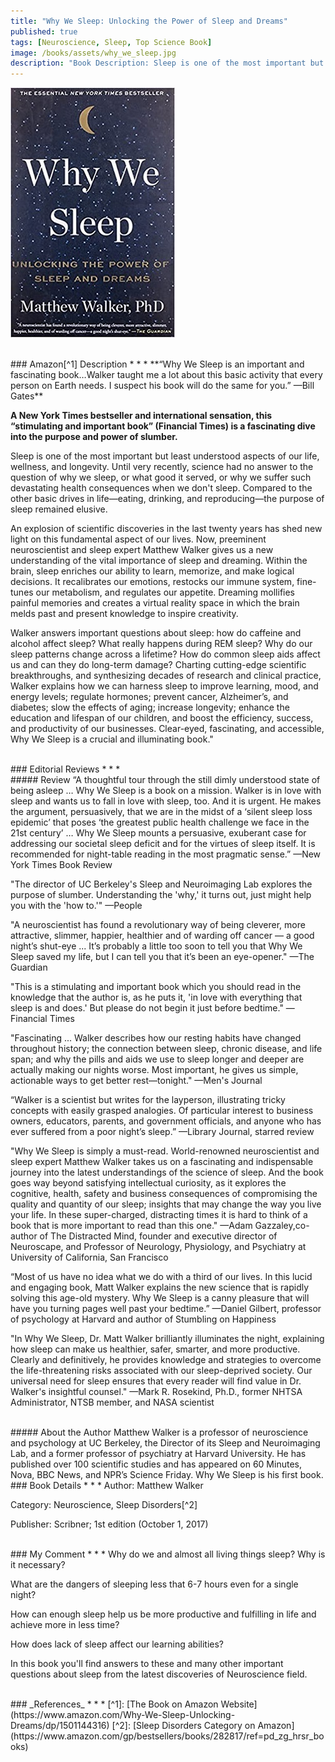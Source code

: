 ```yaml
---
title: "Why We Sleep: Unlocking the Power of Sleep and Dreams"
published: true
tags: [Neuroscience, Sleep, Top Science Book]
image: /books/assets/why_we_sleep.jpg
description: "Book Description: Sleep is one of the most important but least understood aspects of our life, wellness, and longevity. Until very recently, science had no answer to the question of why we sleep, or what good it served, or why we suffer such devastating health consequences when we don't sleep. Compared to the other basic drives in life—eating, drinking, and reproducing—the purpose of sleep remained elusive."
---
```


![](/books/assets/why_we_sleep.jpg)

<br>
### Amazon[^1] Description
* * *
**“Why We Sleep is an important and fascinating book…Walker taught me a lot about this basic activity that every person on Earth needs. I suspect his book will do the same for you.” —Bill Gates**

**A New York Times bestseller and international sensation, this “stimulating and important book” (Financial Times) is a fascinating dive into the purpose and power of slumber.**

Sleep is one of the most important but least understood aspects of our life, wellness, and longevity. Until very recently, science had no answer to the question of why we sleep, or what good it served, or why we suffer such devastating health consequences when we don't sleep. Compared to the other basic drives in life—eating, drinking, and reproducing—the purpose of sleep remained elusive.

An explosion of scientific discoveries in the last twenty years has shed new light on this fundamental aspect of our lives. Now, preeminent neuroscientist and sleep expert Matthew Walker gives us a new understanding of the vital importance of sleep and dreaming. Within the brain, sleep enriches our ability to learn, memorize, and make logical decisions. It recalibrates our emotions, restocks our immune system, fine-tunes our metabolism, and regulates our appetite. Dreaming mollifies painful memories and creates a virtual reality space in which the brain melds past and present knowledge to inspire creativity.

Walker answers important questions about sleep: how do caffeine and alcohol affect sleep? What really happens during REM sleep? Why do our sleep patterns change across a lifetime? How do common sleep aids affect us and can they do long-term damage? Charting cutting-edge scientific breakthroughs, and synthesizing decades of research and clinical practice, Walker explains how we can harness sleep to improve learning, mood, and energy levels; regulate hormones; prevent cancer, Alzheimer’s, and diabetes; slow the effects of aging; increase longevity; enhance the education and lifespan of our children, and boost the efficiency, success, and productivity of our businesses. Clear-eyed, fascinating, and accessible, Why We Sleep is a crucial and illuminating book."

<br>
### Editorial Reviews
* * *
<br>
##### Review
“A thoughtful tour through the still dimly understood state of being asleep … Why We Sleep is a book on a mission. Walker is in love with sleep and wants us to fall in love with sleep, too. And it is urgent. He makes the argument, persuasively, that we are in the midst of a ‘silent sleep loss epidemic’ that poses ‘the greatest public health challenge we face in the 21st century’ … Why We Sleep mounts a persuasive, exuberant case for addressing our societal sleep deficit and for the virtues of sleep itself. It is recommended for night-table reading in the most pragmatic sense.”
—New York Times Book Review

"The director of UC Berkeley's Sleep and Neuroimaging Lab explores the purpose of slumber. Understanding the 'why,' it turns out, just might help you with the 'how to.'"
—People

"A neuroscientist has found a revolutionary way of being cleverer, more attractive, slimmer, happier, healthier and of warding off cancer — a good night’s shut-eye ... It’s probably a little too soon to tell you that Why We Sleep saved my life, but I can tell you that it’s been an eye-opener."
—The Guardian

"This is a stimulating and important book which you should read in the knowledge that the author is, as he puts it, 'in love with everything that sleep is and does.' But please do not begin it just before bedtime."
—Financial Times

"Fascinating ... Walker describes how our resting habits have changed throughout history; the connection between sleep, chronic disease, and life span; and why the pills and aids we use to sleep longer and deeper are actually making our nights worse. Most important, he gives us simple, actionable ways to get better rest—tonight."
—Men's Journal

“Walker is a scientist but writes for the layperson, illustrating tricky concepts with easily grasped analogies. Of particular interest to business owners, educators, parents, and government officials, and anyone who has ever suffered from a poor night’s sleep.”
—Library Journal, starred review

"Why We Sleep is simply a must-read. World-renowned neuroscientist and sleep expert Matthew Walker takes us on a fascinating and indispensable journey into the latest understandings of the science of sleep. And the book goes way beyond satisfying intellectual curiosity, as it explores the cognitive, health, safety and business consequences of compromising the quality and quantity of our sleep; insights that may change the way you live your life. In these super-charged, distracting times it is hard to think of a book that is more important to read than this one."
—Adam Gazzaley,co-author of The Distracted Mind, founder and executive director of Neuroscape, and Professor of Neurology, Physiology, and Psychiatry at University of California, San Francisco

“Most of us have no idea what we do with a third of our lives. In this lucid and engaging book, Matt Walker explains the new science that is rapidly solving this age-old mystery. Why We Sleep is a canny pleasure that will have you turning pages well past your bedtime.”
—Daniel Gilbert, professor of psychology at Harvard and author of Stumbling on Happiness

"In Why We Sleep, Dr. Matt Walker brilliantly illuminates the night, explaining how sleep can make us healthier, safer, smarter, and more productive. Clearly and definitively, he provides knowledge and strategies to overcome the life-threatening risks associated with our sleep-deprived society. Our universal need for sleep ensures that every reader will find value in Dr. Walker's insightful counsel."
—Mark R. Rosekind, Ph.D., former NHTSA Administrator, NTSB member, and NASA scientist

<br>
##### About the Author
Matthew Walker is a professor of neuroscience and psychology at UC Berkeley, the Director of its Sleep and Neuroimaging Lab, and a former professor of psychiatry at Harvard University. He has published over 100 scientific studies and has appeared on 60 Minutes, Nova, BBC News, and NPR’s Science Friday. Why We Sleep is his first book.

<br>
### Book Details
* * *
Author: Matthew Walker

Category: Neuroscience, Sleep Disorders[^2]

Publisher: Scribner; 1st edition (October 1, 2017)

<br>
### My Comment
* * *
Why do we and almost all living things sleep? Why is it necessary?

What are the dangers of sleeping less that 6-7 hours even for a single night?

How can enough sleep help us be more productive and fulfilling in life and achieve more in less time?

How does lack of sleep affect our learning abilities?

In this book you'll find answers to these and many other important questions about sleep from the latest discoveries of Neuroscience field.

<br>
### _References_
* * *
[^1]: [The Book on Amazon Website](https://www.amazon.com/Why-We-Sleep-Unlocking-Dreams/dp/1501144316)
[^2]: [Sleep Disorders Category on Amazon](https://www.amazon.com/gp/bestsellers/books/282817/ref=pd_zg_hrsr_books)
